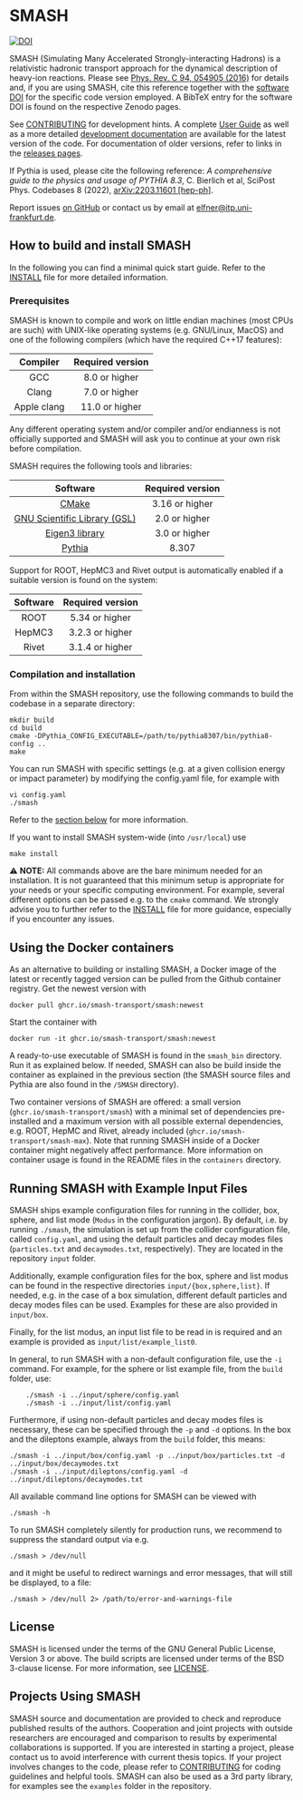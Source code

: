 # SMASH

[![DOI](https://zenodo.org/badge/DOI/10.5281/zenodo.3484711.svg)](https://doi.org/10.5281/zenodo.3484711)

SMASH (Simulating Many Accelerated Strongly-interacting Hadrons) is a relativistic hadronic transport approach for the dynamical description of heavy-ion reactions.
Please see [Phys. Rev. C 94, 054905 (2016)](https://arxiv.org/abs/1606.06642) for details and, if you are using SMASH, cite this reference together with the [software DOI](https://doi.org/10.5281/zenodo.3484711) for the specific code version employed.
A BibTeX entry for the software DOI is found on the respective Zenodo pages.

See [CONTRIBUTING](CONTRIBUTING.md) for development hints.
A complete [User Guide](https://theory.gsi.de/~smash/userguide/current/) as well as a more detailed [development documentation](http://theory.gsi.de/~smash/doc/current/) are available for the latest version of the code.
For documentation of older versions, refer to links in the [releases pages](https://github.com/smash-transport/smash/releases).

If Pythia is used, please cite the following reference: _A comprehensive guide to the physics and usage of PYTHIA 8.3_, C. Bierlich et al, SciPost Phys. Codebases 8 (2022), [arXiv:2203.11601 [hep-ph]](https://arxiv.org/abs/2203.11601).

Report issues [on GitHub](https://github.com/smash-transport/smash/issues) or contact us by email at elfner@itp.uni-frankfurt.de.

## How to build and install SMASH

In the following you can find a minimal quick start guide.
Refer to the [INSTALL](INSTALL.md) file for more detailed information.

### Prerequisites

SMASH is known to compile and work on little endian machines (most CPUs are such) with UNIX-like operating systems (e.g. GNU/Linux, MacOS) and one of the following compilers (which have the required C++17 features):

| Compiler   | Required version |
|  :---:     |       :---:      |
| GCC        |  8.0 or higher   |
| Clang      |  7.0 or higher   |
| Apple clang| 11.0 or higher   |

Any different operating system and/or compiler and/or endianness is not officially supported and SMASH will ask you to continue at your own risk before compilation.

SMASH requires the following tools and libraries:

| Software | Required version |
|  :---:   |       :---:      |
| [CMake](https://cmake.org) | 3.16 or higher |
| [GNU Scientific Library (GSL)](https://www.gnu.org/software/gsl/) | 2.0  or higher |
| [Eigen3 library](http://eigen.tuxfamily.org) | 3.0  or higher |
| [Pythia](https://pythia.org) | 8.307 |

Support for ROOT, HepMC3 and Rivet output is automatically enabled if a suitable version is found on the system:

| Software | Required version |
|  :---:   |       :---:      |
| ROOT     | 5.34 or higher   |
| HepMC3   | 3.2.3 or higher  |
| Rivet    | 3.1.4 or higher  |

### Compilation and installation

From within the SMASH repository, use the following commands to build the codebase in a separate directory:
```console
mkdir build
cd build
cmake -DPythia_CONFIG_EXECUTABLE=/path/to/pythia8307/bin/pythia8-config ..
make
```

You can run SMASH with specific settings (e.g. at a given collision energy or impact parameter) by modifying the config.yaml file, for example with
```console
vi config.yaml
./smash
```
Refer to the [section below](README.md#running-smash-with-example-input-files) for more information.

If you want to install SMASH system-wide (into `/usr/local`) use
```console
make install
```

⚠️ **NOTE:** All commands above are the bare minimum needed for an installation.
It is not guaranteed that this minimum setup is appropriate for your needs or your specific computing environment.
For example, several different options can be passed e.g. to the `cmake` command.
We strongly advise you to further refer to the [INSTALL](INSTALL.md) file for more guidance, especially if you encounter any issues.


## Using the Docker containers

As an alternative to building or installing SMASH, a Docker image of the latest or recently tagged version can be pulled from the Github container registry.
Get the newest version with
```console
docker pull ghcr.io/smash-transport/smash:newest
```

Start the container with
```console
docker run -it ghcr.io/smash-transport/smash:newest
```

A ready-to-use executable of SMASH is found in the `smash_bin` directory.
Run it as explained below.
If needed, SMASH can also be build inside the container as explained in the previous section (the SMASH source files and Pythia are also found in the `/SMASH` directory).

Two container versions of SMASH are offered: a small version (`ghcr.io/smash-transport/smash`) with a minimal set of dependencies
pre-installed and a maximum version with all possible external dependencies, e.g. ROOT, HepMC and Rivet, already included (`ghcr.io/smash-transport/smash-max`).
Note that running SMASH inside of a Docker container might negatively affect performance.
More information on container usage is found in the README files in the `containers` directory.


## Running SMASH with Example Input Files

SMASH ships example configuration files for running in the collider, box, sphere, and list mode (`Modus` in the configuration jargon).
By default, i.e. by running `./smash`, the simulation is set up from the collider configuration file, called `config.yaml`, and using the default particles and decay modes files (`particles.txt` and `decaymodes.txt`, respectively).
They are located in the repository `input` folder.

Additionally, example configuration files for the box, sphere and list modus can be found in the respective directories `input/{box,sphere,list}`.
If needed, e.g. in the case of a box simulation, different default particles and decay modes files can be used.
Examples for these are also provided in `input/box`.

Finally, for the list modus, an input list file to be read in is required and an example is provided as `input/list/example_list0`.

In general, to run SMASH with a non-default configuration file, use the `-i` command.
For example, for the sphere or list example file, from the `build` folder, use:
```console
    ./smash -i ../input/sphere/config.yaml
    ./smash -i ../input/list/config.yaml
```

Furthermore, if using non-default particles and decay modes files is necessary, these can be specified through the `-p` and `-d` options.
In the box and the dileptons example, always from the `build` folder, this means:
```console
./smash -i ../input/box/config.yaml -p ../input/box/particles.txt -d ../input/box/decaymodes.txt
./smash -i ../input/dileptons/config.yaml -d ../input/dileptons/decaymodes.txt
```

All available command line options for SMASH can be viewed with
```console
./smash -h
```
To run SMASH completely silently for production runs, we recommend to suppress the standard output via e.g.
```console
./smash > /dev/null
```
and it might be useful to redirect warnings and error messages, that will still be displayed, to a file:
```console
./smash > /dev/null 2> /path/to/error-and-warnings-file
```


## License

SMASH is licensed under the terms of the GNU General Public License, Version 3 or above.
The build scripts are licensed under terms of the BSD 3-clause license.
For more information, see [LICENSE](LICENSE).


## Projects Using SMASH

SMASH source and documentation are provided to check and reproduce published results of the authors.
Cooperation and joint projects with outside researchers are encouraged and comparison to results by experimental collaborations is supported.
If you are interested in starting a project, please contact us to avoid interference with current thesis topics.
If your project involves changes to the code, please refer to [CONTRIBUTING](CONTRIBUTING.md) for coding guidelines and helpful tools.
SMASH can also be used as a 3rd party library, for examples see the `examples` folder in the repository.
